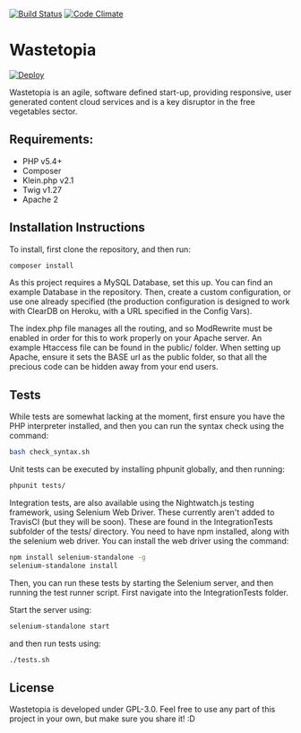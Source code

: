 [![Build Status](https://travis-ci.org/OhmGeek/Wastetopia.svg?branch=master)](https://travis-ci.org/OhmGeek/Wastetopia)
[![Code Climate](https://codeclimate.com/github/OhmGeek/Wastetopia.png)](https://codeclimate.com/github/OhmGeek/Wastetopia)


# Wastetopia

[![Deploy](https://www.herokucdn.com/deploy/button.svg)](https://heroku.com/deploy?template=https://github.com/OhmGeek/Wastetopia)

Wastetopia is an agile, software defined start-up, providing responsive, user generated content cloud services and is a key disruptor in the free vegetables sector.

## Requirements:
- PHP v5.4+
- Composer
- Klein.php v2.1
- Twig v1.27
- Apache 2

## Installation Instructions
To install, first clone the repository, and then run:

```bash
composer install
```

As this project requires a MySQL Database, set this up. You can find an example Database in the repository. 
Then, create a custom configuration, or use one already specified (the production configuration is designed to work with ClearDB on Heroku, with a URL specified in the Config Vars).

The index.php file manages all the routing, and so ModRewrite must be enabled in order for this to work properly on your Apache server. An example Htaccess file can be found in the public/ folder. When setting up Apache, ensure it sets the BASE url as the public folder, so that all the precious code can be hidden away from your end users.

## Tests
While tests are somewhat lacking at the moment, first ensure you have the PHP interpreter installed, and then you can run the syntax check using the command:

```bash
bash check_syntax.sh
```
Unit tests can be executed by installing phpunit globally, and then running:

```bash
phpunit tests/
```
Integration tests, are also available using the Nightwatch.js testing framework, using Selenium Web Driver. These currently aren't added to TravisCI (but they will be soon). These are found in the IntegrationTests subfolder of the tests/ directory. You need to have npm installed, along with the selenium web driver. You can install the web driver using the command:

```bash
npm install selenium-standalone -g
selenium-standalone install
```
Then, you can run these tests by starting the Selenium server, and then running the test runner script. First navigate into the IntegrationTests folder.

Start the server using:

```bash
selenium-standalone start
```

and then run tests using:

```bash
./tests.sh
```

## License
Wastetopia is developed under GPL-3.0. Feel free to use any part of this project in your own, but make sure you share it! :D
